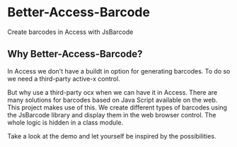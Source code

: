 # Better-Access-Barcode
Create barcodes in Access with JsBarcode

## Why Better-Access-Barcode?
In Access we don't have a buildt in option for generating barcodes. To do so we need a third-party active-x control.

But why use a third-party ocx when we can have it in Access. There are many solutions for barcodes based on Java Script available on the web. This project makes use of this. We create different types of barcodes using the JsBarcode library and display them in the web browser control. The whole logic is hidden in a class module.

Take a look at the demo and let yourself be inspired by the possibilities.
